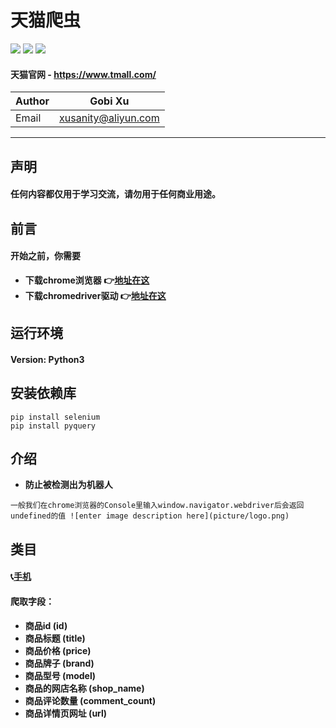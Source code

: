 # 天猫爬虫
![](https://img.shields.io/badge/Python-3.5.3-green.svg) ![](https://img.shields.io/badge/selenium-3.141.0-green.svg) ![](https://img.shields.io/badge/pyquery-1.4.0-green.svg)
#### 天猫官网 - https://www.tmall.com/
|Author|Gobi Xu|
|---|---|
|Email|xusanity@aliyun.com|
****
## 声明
#### 任何内容都仅用于学习交流，请勿用于任何商业用途。
## 前言
#### 开始之前，你需要
- **下载chrome浏览器 :point_right:[地址在这](https://chrome.en.softonic.com/)**
- **下载chromedriver驱动 :point_right:[地址在这](http://chromedriver.storage.googleapis.com/index.html)**
## 运行环境
#### Version: Python3
## 安装依赖库
```
pip install selenium
pip install pyquery
```
## 介绍
- **防止被检测出为机器人**
```
一般我们在chrome浏览器的Console里输入window.navigator.webdriver后会返回undefined的值 ![enter image description here](picture/logo.png)
```
## 类目
#### :telephone_receiver:[手机](https://search.suning.com/%E6%89%8B%E6%9C%BA/)
#### 爬取字段：
- **商品id (id)**
- **商品标题 (title)**
- **商品价格 (price)**
- **商品牌子 (brand)**
- **商品型号 (model)**
- **商品的网店名称 (shop_name)**
- **商品评论数量 (comment_count)**
- **商品详情页网址 (url)**
